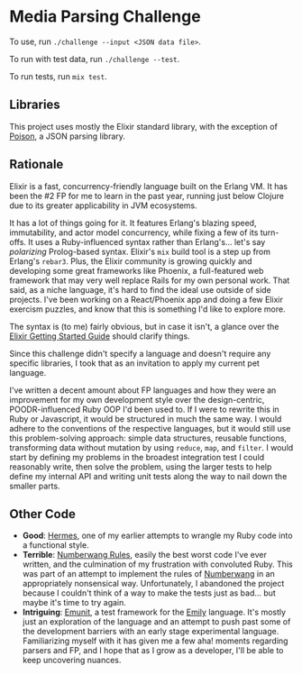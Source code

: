 # Media Parsing Challenge

To use, run `./challenge --input <JSON data file>`.

To run with test data, run `./challenge --test`.

To run tests, run `mix test`.

## Libraries

This project uses mostly the Elixir standard library, with the exception of [Poison](https://github.com/devinus/poison), a JSON parsing library.

## Rationale

Elixir is a fast, concurrency-friendly language built on the Erlang VM. It has been the #2 FP for me to learn in the past year, running just below Clojure due to its greater applicability in JVM ecosystems.

It has a lot of things going for it. It features Erlang's blazing speed, immutability, and actor model concurrency, while fixing a few of its turn-offs. It uses a Ruby-influenced syntax rather than Erlang's... let's say _polarizing_ Prolog-based syntax. Elixir's `mix` build tool is a step up from Erlang's `rebar3`. Plus, the Elixir community is growing quickly and developing some great frameworks like Phoenix, a full-featured web framework that may very well replace Rails for my own personal work. That said, as a niche language, it's hard to find the ideal use outside of side projects. I've been working on a React/Phoenix app and doing a few Elixir exercism puzzles, and know that this is something I'd like to explore more.

The syntax is (to me) fairly obvious, but in case it isn't, a glance over the [Elixir Getting Started Guide](http://elixir-lang.org/getting-started/introduction.html) should clarify things.

Since this challenge didn't specify a language and doesn't require any specific libraries, I took that as an invitation to apply my current pet language.

I've written a decent amount about FP languages and how they were an improvement for my own development style over the design-centric, POODR-influenced Ruby OOP I'd been used to. If I were to rewrite this in Ruby or Javascript, it would be structured in much the same way. I would adhere to the conventions of the respective languages, but it would still use this problem-solving approach: simple data structures, reusable functions, transforming data without mutation by using `reduce`, `map`, and `filter`. I would start by defining my problems in the broadest integration test I could reasonably write, then solve the problem, using the larger tests to help define my internal API and writing unit tests along the way to nail down the smaller parts.

## Other Code

- **Good**: [Hermes](https://github.com/dysnomian/hermes), one of my earlier attempts to wrangle my Ruby code into a functional style.
- **Terrible**: [Numberwang Rules](https://github.com/dysnomian/wangbot/blob/master/lib/wangbot/numberwang_policy.rb), easily the best worst code I've ever written, and the culmination of my frustration with convoluted Ruby. This was part of an attempt to implement the rules of [Numberwang](https://www.youtube.com/watch?v=qjOZtWZ56lc) in an appropriately nonsensical way. Unfortunately, I abandoned the project because I couldn't think of a way to make the tests just as bad... but maybe it's time to try again.
- **Intriguing**: [Emunit](https://github.com/dysnomian/emunit), a test framework for the [Emily](https://www.youtube.com/watch?v=gMZsc3cvwKs) language. It's mostly just an exploration of the language and an attempt to push past some of the development barriers with an early stage experimental language. Familiarizing myself with it has given me a few aha! moments regarding parsers and FP, and I hope that as I grow as a developer, I'll be able to keep uncovering nuances.
